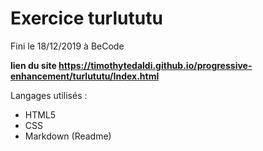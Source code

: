 # Exercice turlututu

Fini le 18/12/2019 à BeCode

**lien du site https://timothytedaldi.github.io/progressive-enhancement/turlututu/Index.html**

Langages utilisés :
- HTML5
- CSS
- Markdown (Readme)

